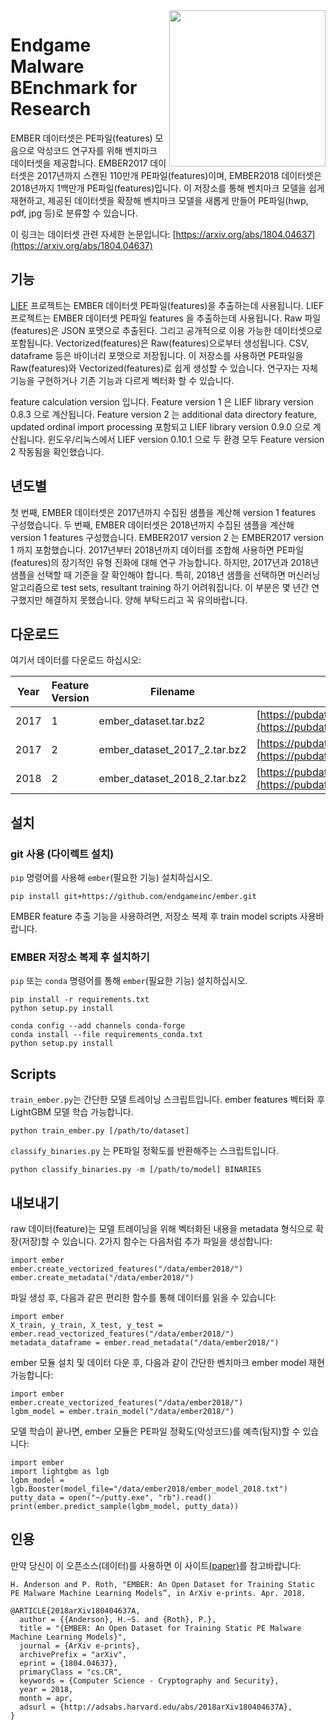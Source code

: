<img src="resources/logo.png" align="right" width="250px" height="250px">

# Endgame Malware BEnchmark for Research

EMBER 데이터셋은 PE파일(features) 모음으로 악성코드 연구자를 위해 벤치마크 데이터셋을 제공합니다. EMBER2017 데이터셋은 2017년까지 스캔된 110만개 PE파일(features)이며, EMBER2018 데이터셋은 2018년까지 1백만개 PE파일(features)입니다. 이 저장소를 통해 벤치마크 모델을 쉽게 재현하고, 제공된 데이터셋을 확장해 벤치마크 모델을 새롭게 만들어 PE파일(hwp, pdf, jpg 등)로 분류할 수 있습니다.

이 링크는 데이터셋 관련 자세한 논문입니다: [https://arxiv.org/abs/1804.04637](https://arxiv.org/abs/1804.04637)

## 기능

[LIEF](https://lief.quarkslab.com/) 프로젝트는 EMBER 데이터셋 PE파일(features)을 추출하는데 사용됩니다. LIEF 프로젝트는 EMBER 데이터셋 PE파일 features 을 추출하는데 사용됩니다. Raw 파일(features)은 JSON 포맷으로 추출된다. 그리고 공개적으로 이용 가능한 데이터셋으로 포함됩니다. Vectorized(features)은 Raw(features)으로부터 생성됩니다. CSV, dataframe 등은 바이너리 포맷으로 저장됩니다. 이 저장소를 사용하면 PE파일을 Raw(features)와 Vectorized(features)로 쉽게 생성할 수 있습니다. 연구자는 자체 기능을 구현하거나 기존 기능과 다르게 벡터화 할 수 있습니다.

feature calculation version 입니다. Feature version 1 은 LIEF library version 0.8.3 으로 계산됩니다. Feature version 2 는 additional data directory feature, updated ordinal import processing 포함되고 LIEF library version 0.9.0 으로 계산됩니다. 윈도우/리눅스에서 LIEF version 0.10.1 으로 두 환경 모두 Feature version 2 작동됨을 확인했습니다.

## 년도별

첫 번째, EMBER 데이터셋은 2017년까지 수집된 샘플을 계산해 version 1 features 구성했습니다.  두 번째, EMBER 데이터셋은 2018년까지 수집된 샘플을 계산해 version 1 features 구성했습니다. EMBER2017 version 2 는 EMBER2017 version 1 까지 포함했습니다. 2017년부터 2018년까지 데이터를 조합해 사용하면 PE파일(features)의 장기적인 유형 진화에 대해 연구 가능합니다. 하지만, 2017년과 2018년 샘플을 선택할 때 기준을 잘 확인해야 합니다. 특히, 2018년 샘플을 선택하면 머신러닝 알고리즘으로 test sets, resultant training 하기 어려워집니다. 이 부분은 몇 년간 연구했지만 해결하지 못했습니다. 양해 부탁드리고 꼭 유의바랍니다.

## 다운로드

여기서 데이터를 다운로드 하십시오:

| Year | Feature Version | Filename                     | URL                                                                                                                              | sha256                                                             |
|------|-----------------|------------------------------|----------------------------------------------------------------------------------------------------------------------------------|--------------------------------------------------------------------|
| 2017 | 1               | ember_dataset.tar.bz2        | [https://pubdata.endgame.com/ember/ember_dataset.tar.bz2](https://pubdata.endgame.com/ember/ember_dataset.tar.bz2)               | `a5603de2f34f02ab6e21df7a0f97ec4ac84ddc65caee33fb610093dd6f9e1df9` |
| 2017 | 2               | ember_dataset_2017_2.tar.bz2 | [https://pubdata.endgame.com/ember/ember_dataset_2017_2.tar.bz2](https://pubdata.endgame.com/ember/ember_dataset_2017_2.tar.bz2) | `60142493c44c11bc3fef292b216a293841283d86ff58384b5dc2d88194c87a6d` |
| 2018 | 2               | ember_dataset_2018_2.tar.bz2 | [https://pubdata.endgame.com/ember/ember_dataset_2018_2.tar.bz2](https://pubdata.endgame.com/ember/ember_dataset_2018_2.tar.bz2) | `b6052eb8d350a49a8d5a5396fbe7d16cf42848b86ff969b77464434cf2997812` |


## 설치
### git 사용 (다이렉트 설치)

`pip` 명령어를 사용해 `ember`(필요한 기능) 설치하십시오.

```
pip install git+https://github.com/endgameinc/ember.git
```

EMBER feature 추출 기능을 사용하려면, 저장소 복제 후 train model scripts 사용바랍니다.

### EMBER 저장소 복제 후 설치하기
`pip` 또는 `conda` 명령어를 통해 `ember`(필요한 기능) 설치하십시오.

```
pip install -r requirements.txt
python setup.py install
```

```
conda config --add channels conda-forge
conda install --file requirements_conda.txt
python setup.py install
```

## Scripts

`train_ember.py`는 간단한 모델 트레이닝 스크립트입니다. ember features 벡터화 후 LightGBM 모델 학습 가능합니다.

```
python train_ember.py [/path/to/dataset]
```

`classify_binaries.py` 는 PE파일 정확도를 반환해주는 스크립트입니다.

```
python classify_binaries.py -m [/path/to/model] BINARIES
```

## 내보내기

raw 데이터(feature)는 모델 트레이닝을 위해 벡터화된 내용을 metadata 형식으로 확장(저장)할 수 있습니다. 2가지 함수는 다음처럼 추가 파일을 생성합니다:

```
import ember
ember.create_vectorized_features("/data/ember2018/")
ember.create_metadata("/data/ember2018/")
```

파일 생성 후, 다음과 같은 편리한 함수를 통해 데이터를 읽을 수 있습니다:

```
import ember
X_train, y_train, X_test, y_test = ember.read_vectorized_features("/data/ember2018/")
metadata_dataframe = ember.read_metadata("/data/ember2018/")
```

ember 모듈 설치 및 데이터 다운 후, 다음과 같이 간단한 벤치마크 ember model 재현 가능합니다:

```
import ember
ember.create_vectorized_features("/data/ember2018/")
lgbm_model = ember.train_model("/data/ember2018/")
```

모델 학습이 끝나면, ember 모듈은 PE파일 정확도(악성코드)를 예측(탐지)할 수 있습니다:

```
import ember
import lightgbm as lgb
lgbm_model = lgb.Booster(model_file="/data/ember2018/ember_model_2018.txt")
putty_data = open("~/putty.exe", "rb").read()
print(ember.predict_sample(lgbm_model, putty_data))
```

## 인용

만약 당신이 이 오픈소스(데이터)를 사용하면 이 사이트[(paper)](https://arxiv.org/abs/1804.04637)를 참고바랍니다:

```
H. Anderson and P. Roth, "EMBER: An Open Dataset for Training Static PE Malware Machine Learning Models”, in ArXiv e-prints. Apr. 2018.

@ARTICLE{2018arXiv180404637A,
  author = {{Anderson}, H.~S. and {Roth}, P.},
  title = "{EMBER: An Open Dataset for Training Static PE Malware Machine Learning Models}",
  journal = {ArXiv e-prints},
  archivePrefix = "arXiv",
  eprint = {1804.04637},
  primaryClass = "cs.CR",
  keywords = {Computer Science - Cryptography and Security},
  year = 2018,
  month = apr,
  adsurl = {http://adsabs.harvard.edu/abs/2018arXiv180404637A},
}
```
